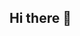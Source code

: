 ## Hi there 👋

<!--
**1R10/1R10** is a ✨ _special_ ✨ repository because its `README.md` (this file) appears on your GitHub profile.

Here are some ideas to get you started:

- 🔭 I’m currently working on ...
- 🌱 I’m currently learning Python
- 📫 How to reach me: instagram.com/oisouryan
- 😄 Pronouns: He/him

-->
